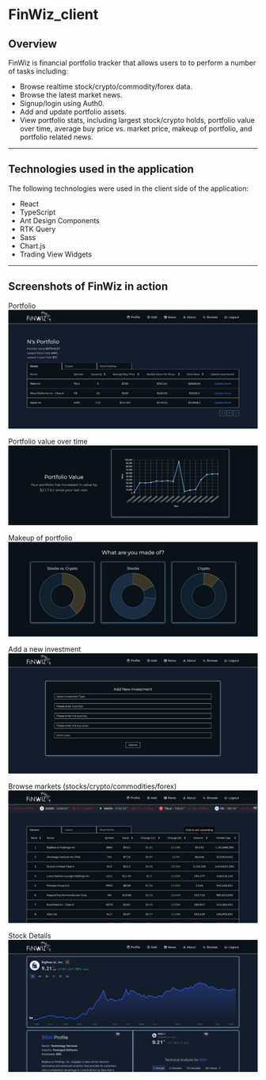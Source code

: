 # FinWiz_client

## Overview
FinWiz is financial portfolio tracker that allows users to to perform a number of tasks including:

* Browse realtime stock/crypto/commodity/forex data.
* Browse the latest market news.
* Signup/login using Auth0.
* Add and update portfolio assets.
* View portfolio stats, including largest stock/crypto holds, portfolio value over time, average buy price vs. market price, makeup of portfolio, and portfolio related news.
---

## Technologies used in the application
The following technologies were used in the client side of the application:
* React
* TypeScript
* Ant Design Components
* RTK Query
* Sass
* Chart.js
* Trading View Widgets
---

## Screenshots of FinWiz in action
Portfolio
![portfolio.png](./readmeScreenshots/portfolio.png)

Portfolio value over time
![portfolio_over_time.png](./readmeScreenshots/portfolio_over_time.png)

Makeup of portfolio
![makeup_portfolio.png](./readmeScreenshots/makeup_portfolio.png)

Add a new investment
![add_asset.png](./readmeScreenshots/add_asset.png)

Browse markets (stocks/crypto/commodities/forex)
![browse_stock.png](./readmeScreenshots/browse_stock.png)

Stock Details
![details.png](./readmeScreenshots/details.png)